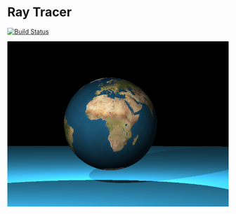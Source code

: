 # Ray Tracer

[![Build Status](https://travis-ci.org/Arafo/RayTracer.svg?branch=master)](https://travis-ci.org/Arafo/RayTracer)

![](https://github.com/Arafo/RayTracer/blob/master/resultados/imagen.bmp)